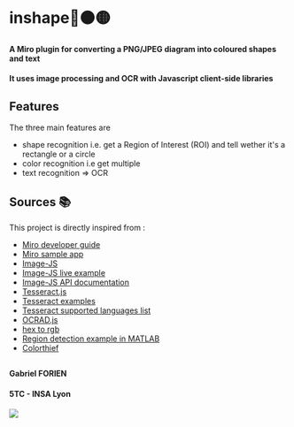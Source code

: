 # inshape🔴🟠🟡

#### A Miro plugin for converting a PNG/JPEG diagram into coloured shapes and text
#### It uses image processing and OCR with Javascript client-side libraries

<!--- Here are technologies used

![](https://img.shields.io/badge/badge-content-blue)
[![](https://travis-ci.org/gforien/template-repo.svg?branch=master)](https://travis-ci.org/gforien/template-repo)
![](https://img.shields.io/github/license/gforien/template-repository)

<p style = text-align:center;>
    <img  src="https://upload.wikimedia.org/wikipedia/fr/3/38/Guitar_Hero_Logo.png" alt="Guitar Hero" height="145" width="199">
    <img src="https://www.neonmag.fr/content/uploads/2019/04/color-spotify-logo.jpg" alt="Spotify" height="145" width="214">
    <img src="https://upload.wikimedia.org/wikipedia/commons/4/41/Osu_new_logo.png" alt="Osu" height="145" width="145">
</p>


Or more simply, a GIF of the app functionning
![](screenshot.gif)

## Building and launching :construction_worker:
```bash
$ npm install
$ npm start
```


--->
## Features
The three main features are
- shape recognition i.e. get a Region of Interest (ROI) and tell wether it's a rectangle or a circle
- color recognition i.e  get multiple 
- text recognition => OCR


## Sources :books:
This project is directly inspired from :
- [Miro developer guide](https://developers.miro.com/docs/getting-started)
- [Miro sample app](https://github.com/miroapp/app-examples/tree/master/sample-app)
- [Image-JS](https://github.com/image-js/image-js)
- [Image-JS live example](https://www.w3schools.com/code/tryit.asp?filename=FVCJLR0VNK33)
- [Image-JS API documentation](https://image-js.github.io/image-js/)
- [Tesseract.js](https://github.com/naptha/tesseract.js)
- [Tesseract examples](https://github.com/naptha/tesseract.js/blob/master/docs/examples.md)
- [Tesseract supported languages list](https://github.com/naptha/tesseract.js/blob/master/docs/tesseract_lang_list.md)
- [OCRAD.js](http://antimatter15.com/ocrad.js/demo.html)
- [hex to rgb](https://www.webfx.com/web-design/hex-to-rgb/)
- [Region detection example in MATLAB](https://fr.mathworks.com/help/images/ref/regionprops.html)
- [Colorthief](https://lokeshdhakar.com/projects/color-thief/)


##
#### Gabriel FORIEN
#### 5TC - INSA Lyon
![](https://upload.wikimedia.org/wikipedia/commons/b/b9/Logo_INSA_Lyon_%282014%29.svg)
